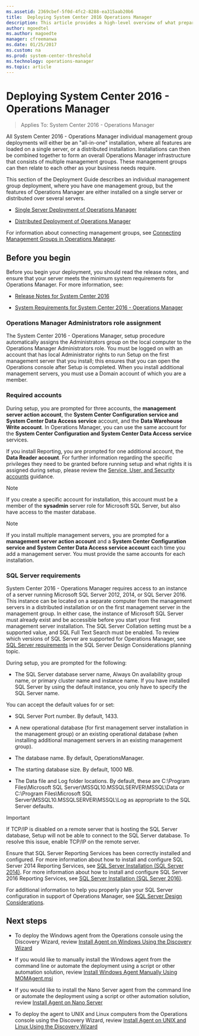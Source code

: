 ```yaml
---
ms.assetid: 2369cbef-5f0d-4fc2-8288-ea315aab20b6
title:  Deploying System Center 2016 Operations Manager
description: This article provides a high-level overview of what preparations you should make before deploying Operations Manager 2016.  
author: mgoedtel
ms.author: magoedte
manager: cfreemanwa
ms.date: 01/25/2017
ms.custom: na
ms.prod: system-center-threshold
ms.technology: operations-manager
ms.topic: article
---
```


# Deploying System Center 2016 - Operations Manager

>Applies To: System Center 2016 - Operations Manager

All System Center 2016 - Operations Manager individual management group deployments will either be an "all-in-one" installation, where all features are loaded on a single server, or a distributed installation. Installations can then be combined together to form an overall Operations Manager infrastructure that consists of multiple management groups. These management groups can then relate to each other as your business needs require.

This section of the Deployment Guide describes an individual management group deployment, where you have one management group, but the features of Operations Manager are either installed on a single server or distributed over several servers.

-   [Single Server Deployment of Operations Manager](deploy-single-server.md)

-   [Distributed Deployment of Operations Manager](Distributed-Deployment-of-Operations-Manager.md)

For information about connecting management groups, see [Connecting Management Groups in Operations Manager](http://go.microsoft.com/fwlink/p/?LinkID=207755).

## Before you begin

Before you begin your deployment, you should read the release notes, and ensure that your server meets the minimum system requirements for Operations Manager. For more information, see:

-   [Release Notes for System Center 2016](../../get-started/release-notes.md)

-   [System Requirements for System Center 2016 - Operations Manager](plan-system-requirements.md)

### Operations Manager Administrators role assignment

The System Center 2016 - Operations Manager, setup procedure automatically assigns the Administrators group on the local computer to the Operations Manager Administrators role. You must be logged on with an account that has local Administrator rights to run Setup on the first management server that you install; this ensures that you can open the Operations console after Setup is completed. When you install additional management servers, you must use a Domain account of which you are a member.

### Required accounts

During setup, you are prompted for three accounts, the **management server action account**,  the **System Center Configuration service and System Center Data Access service** account, and the **Data Warehouse Write account**. In Operations Manager, you can use the same account for the **System Center Configuration and System Center Data Access service** services.

If you install Reporting, you are prompted for one additional account, the **Data Reader account**. For further information regarding the specific privileges they need to be granted before running setup and what rights it is assigned during setup, please review the [Service, User, and Security accounts](plan-security-accounts.md) guidance.  

> [!NOTE]
> If you create a specific account for installation, this account must be a member of the **sysadmin** server role for Microsoft SQL Server, but also have access to the master database.

> [!NOTE]
> If you install multiple management servers, you are prompted for a **management server action account** and a **System Center Configuration service and System Center Data Access service account** each time you add a management server. You must provide the same accounts for each installation.


### SQL Server requirements

System Center 2016 - Operations Manager requires access to an instance of a server running Microsoft SQL Server 2012, 2014, or SQL Server 2016. This instance can be located on a separate computer from the management servers in a distributed installation or on the first management server in the management group. In either case, the instance of Microsoft SQL Server must already exist and be accessible before you start your first management server installation. The SQL Server Collation setting must be a supported value, and SQL Full Text Search must be enabled.  To review which versions of SQL Server are supported for Operations Manager, see [SQL Server requirements](plan-sqlserver-design.md#sql-server-requirements) in the SQL Server Design Considerations planning topic.   

During setup, you are prompted for the following:

-   The SQL Server database server name, Always On availability group name, or primary cluster name and instance name. If you have installed SQL Server by using the default instance, you only have to specify the SQL Server name.  

You can accept the default values for or set:

-   SQL Server Port number. By default, 1433.

-   A new operational database (for first management server installation in the management group) or an existing operational database (when installing additional management servers in an existing management group).

-   The database name. By default, OperationsManager.

-   The starting database size. By default, 1000 MB.

-   The Data file and Log folder locations. By default, these are C:\Program Files\Microsoft SQL Server\MSSQL10.MSSQLSERVER\MSSQL\Data or C:\Program Files\Microsoft SQL Server\MSSQL10.MSSQLSERVER\MSSQL\Log as appropriate to the SQL Server defaults.

> [!IMPORTANT]
> If TCP/IP is disabled on a remote server that is hosting the SQL Server database, Setup will not be able to connect to the SQL Server database. To resolve this issue, enable TCP/IP on the remote server.

Ensure that SQL Server Reporting Services has been correctly installed and configured. For more information about how to install and configure SQL Server 2014 Reporting Services, see [SQL Server Installation (SQL Server 2014)](https://msdn.microsoft.com/library/ms143711%28v=sql.120%29.aspx).  For more information about how to install and configure SQL Server 2016 Reporting Services, see [SQL Server Installation (SQL Server 2016)](https://msdn.microsoft.com/library/ms143711%28v=sql.130%29.aspx).

For additional information to help you properly plan your SQL Server configuration in support of Operations Manager, see [SQL Server Design Considerations](plan-sqlserver-design.md).  

## Next steps

- To deploy the Windows agent from the Operations console using the Discovery Wizard, review [Install Agent on Windows Using the Discovery Wizard](../manage/Install-Agent-on-Windows-Using-the-Discovery-Wizard.md)

- If you would like to manually install the Windows agent from the command line or automate the deployment using a script or other automation solution, review [Install Windows Agent Manually Using MOMAgent.msi](../manage/install-windows-agent-manually-using-momagent.md)

- If you would like to install the Nano Server agent from the command line or automate the deployment using a script or other automation solution, review [Install Agent on Nano Server](../manage/install-agent-on-nano-server.md)

- To deploy the agent to UNIX and Linux computers from the Operations console using the Discovery Wizard, review [Install Agent on UNIX and Linux Using the Discovery Wizard](../manage/install-agent-on-unix-and-linux-using-the-discovery-wizard.md)
